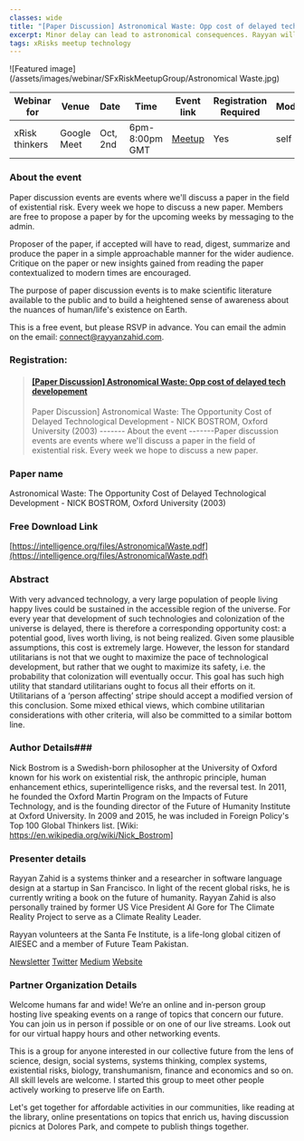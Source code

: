 ```yaml
---
classes: wide
title: "[Paper Discussion] Astronomical Waste: Opp cost of delayed tech developement"
excerpt: Minor delay can lead to astronomical consequences. Rayyan will be presenting a paper written by Oxford Director, "Future of Humanity Institite" Nick Bostrom, to the San Francisco Existential Risks Meetup Group.
tags: xRisks meetup technology
---
```


![Featured image](/assets/images/webinar/SFxRiskMeetupGroup/Astronomical Waste.jpg)

| Webinar for               | Venue       | Date      | Time             | Event link                                                     | Registration Required | Moderator     | 
|---------------------------|-------------|-----------|------------------|----------------------------------------------------------------|-----------------------|---------------| 
| xRisk thinkers            | Google Meet | Oct, 2nd  | 6pm-8:00pm GMT   | [Meetup](https://www.meetup.com/sf-x-risks/events/273539930/)  | Yes                   |self           |


### About the event

Paper discussion events are events where we'll discuss a paper in the field of existential risk. Every week we hope to discuss a new paper. Members are free to propose a paper by for the upcoming weeks by messaging to the admin.

Proposer of the paper, if accepted will have to read, digest, summarize and produce the paper in a simple approachable manner for the wider audience. Critique on the paper or new insights gained from reading the paper contextualized to modern times are encouraged.

The purpose of paper discussion events is to make scientific literature available to the public and to build a heightened sense of awareness about the nuances of human/life's existence on Earth.

This is a free event, but please RSVP in advance. You can email the admin on the email: connect@rayyanzahid.com.

### Registration:
<blockquote class="embedly-card"><h4><a href="https://www.meetup.com/sf-x-risks/events/273539930/">[Paper Discussion] Astronomical Waste: Opp cost of delayed tech developement</a></h4><p>Paper Discussion] Astronomical Waste: The Opportunity Cost of Delayed Technological Development - NICK BOSTROM, Oxford University (2003) ------- About the event -------Paper discussion events are events where we'll discuss a paper in the field of existential risk. Every week we hope to discuss a new paper.</p></blockquote>
<script async src="//cdn.embedly.com/widgets/platform.js" charset="UTF-8"></script>

### Paper name
Astronomical Waste: The Opportunity Cost of Delayed Technological Development - NICK BOSTROM, Oxford University (2003)

### Free Download Link
[https://intelligence.org/files/AstronomicalWaste.pdf](https://intelligence.org/files/AstronomicalWaste.pdf)

### Abstract
With very advanced technology, a very large population of people living happy lives could be sustained in the accessible region of the universe. For every year that development of such technologies and colonization of the universe is delayed, there is therefore a corresponding opportunity cost: a potential good, lives worth living, is not being realized. Given some plausible assumptions, this cost is extremely large. However, the lesson for standard utilitarians is not that we ought to maximize the pace of technological development, but rather that we ought to maximize its safety, i.e. the probability that colonization will eventually occur. This goal has such high utility that standard utilitarians ought to focus all their efforts on it. Utilitarians of a ‘person affecting’ stripe should accept a modified version of this conclusion. Some mixed ethical views, which combine utilitarian considerations with other criteria, will also be committed to a similar bottom line.

### Author Details###

Nick Bostrom is a Swedish-born philosopher at the University of Oxford known for his work on existential risk, the anthropic principle, human enhancement ethics, superintelligence risks, and the reversal test. In 2011, he founded the Oxford Martin Program on the Impacts of Future Technology, and is the founding director of the Future of Humanity Institute at Oxford University. In 2009 and 2015, he was included in Foreign Policy's Top 100 Global Thinkers list. [Wiki: https://en.wikipedia.org/wiki/Nick_Bostrom]

### Presenter details
Rayyan Zahid is a systems thinker and a researcher in software language design at a startup in San Francisco. In light of the recent global risks, he is currently writing a book on the future of humanity. Rayyan Zahid is also personally trained by former US Vice President Al Gore for The Climate Reality Project to serve as a Climate Reality Leader.

Rayyan volunteers at the Santa Fe Institute, is a life-long global citizen of AIESEC and a member of Future Team Pakistan.


[Newsletter](www.elevatebyrayyan.com)
[Twitter](www.twitter.com/rayyanzahid)
[Medium](www.medium.com/@rayyanzahid)
[Website](www.rayyanzahid.com)


### Partner Organization Details

Welcome humans far and wide! We’re an online and in-person group hosting live speaking events on a range of topics that concern our future. You can join us in person if possible or on one of our live streams. Look out for our virtual happy hours and other networking events.

This is a group for anyone interested in our collective future from the lens of science, design, social systems, systems thinking, complex systems, existential risks, biology, transhumanism, finance and economics and so on. All skill levels are welcome. I started this group to meet other people actively working to preserve life on Earth.

Let's get together for affordable activities in our communities, like reading at the library, online presentations on topics that enrich us, having discussion picnics at Dolores Park, and compete to publish things together.

